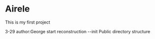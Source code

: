 # Airele
This is my first project

3-29 author:George  start reconstruction 
		--init Public directory structure
